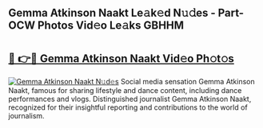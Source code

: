 ## Gemma Atkinson Naakt Le𝚊k𝚎d N𝚞𝚍es - Part-OCW Photos Vid𝚎o Le𝚊ks GBHHM

# <h2><a href="http://fb8wzb.evod.top/?m=Gemma+Atkinson+Naakt">🔗 👉🔴 Gemma Atkinson Naakt Vid𝚎o Ph𝚘t𝚘s</a></h2>

[![Gemma Atkinson Naakt N𝚞d𝚎s](https://i.imgur.com/8V9OHl7.gif)](http://fb8wzb.evod.top/?m=Gemma+Atkinson+Naakt)
Social media sensation Gemma Atkinson Naakt, famous for sharing lifestyle and dance content, including dance performances and vlogs. Distinguished journalist Gemma Atkinson Naakt, recognized for their insightful reporting and contributions to the world of journalism. 
